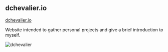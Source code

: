 ## dchevalier.io

[dchevalier.io](https://dchevalier.io)

Website intended to gather personal projects and give a brief introduction to myself. 

![dchevalier](https://dchevalier.io/src/assets/screenshots/dchevalier-screen.png)

